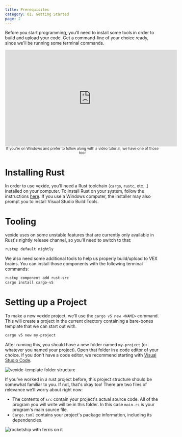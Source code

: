 ```yaml
---
title: Prerequisites
category: 01. Getting Started
page: 2
---
```



Before you start programming, you'll need to install some tools in order to build and upload your code. Get a command-line of your choice ready, since we'll be running some terminal commands.

<div style="display: block; text-align: center; margin: 0 auto;">
<iframe width="560" height="315" src="https://www.youtube.com/embed/8lf5uh8Se2g?si=yXhixtAme-q_FIpo" title="YouTube video player" frameborder="0" allow="accelerometer; autoplay; clipboard-write; encrypted-media; gyroscope; picture-in-picture; web-share" referrerpolicy="strict-origin-when-cross-origin" allowfullscreen></iframe>

<small>
    If you're on Windows and prefer to follow along with a video tutorial, we have one of those too!
</small>
</div>

# Installing Rust

In order to use vexide, you'll need a Rust toolchain (`cargo`, `rustc`, etc...) installed on your computer. To install Rust on your system, follow the instructions [here](https://www.rust-lang.org/tools/install). If you use a Windows computer, the installer may also prompt you to install Visual Studio Build Tools.

# Tooling

vexide uses on some unstable features that are currently only available in Rust's nightly release channel, so you'll need to switch to that:

```sh
rustup default nightly
```

We also need some additional tools to help us properly build/upload to VEX brains. You can install those components with the following terminal commands:

```sh
rustup component add rust-src
cargo install cargo-v5
```

# Setting up a Project

To make a new vexide project, we'll use the `cargo v5 new <NAME>` command. This will create a project in the current directory containing a bare-bones template that we can start out with.

```sh
cargo v5 new my-project
```

After running this, you should have a new folder named `my-project` (or whatever you named your project). Open that folder in a code editor of your choice. If you don't have a code editor, we recommend starting with [Visual Studio Code](https://code.visualstudio.com/).

![vexide-template folder structure](/docs/vexide-template-structure.png)

If you've worked in a rust project before, this project structure should be somewhat familiar to you. If not, that's okay too! There are two files of relevance we'll worry about right now:

- The contents of `src` contain your project's actual source code. All of the program you will write will be in this folder. In this case `main.rs` is your program's main source file.
- `Cargo.toml` contains your project's package information, including its dependencies.

![rocketship with ferris on it](/docs/blastoff.svg)
